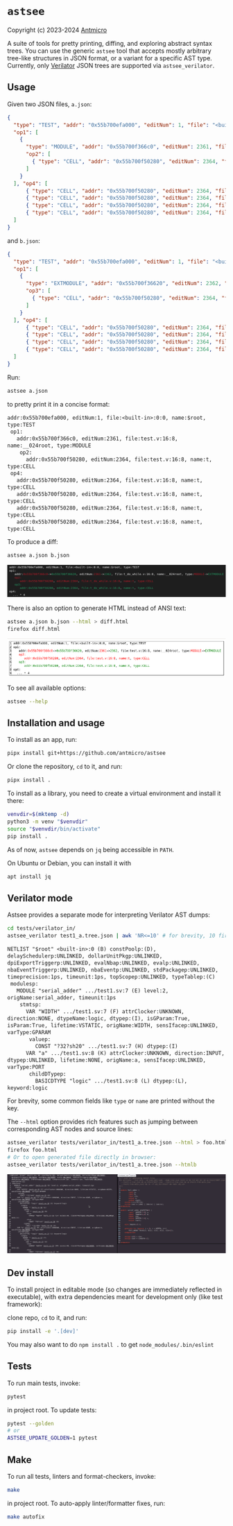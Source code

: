 # `astsee`

Copyright (c) 2023-2024 [Antmicro](https://www.antmicro.com)

A suite of tools for pretty printing, diffing, and exploring abstract syntax
trees. You can use the generic `astsee` tool that accepts mostly arbitrary
tree-like structures in JSON format, or a variant for a specific AST type.
Currently, only [Verilator](https://github.com/verilator/verilator) JSON trees
are supported via `astsee_verilator`.

## Usage

Given two JSON files, `a.json`:

<!-- name="a.json" -->
```json
{
  "type": "TEST", "addr": "0x55b700efa000", "editNum": 1, "file": "<built-in>:0:0", "name": "$root",
  "op1": [
    {
      "type": "MODULE", "addr": "0x55b700f366c0", "editNum": 2361, "file": "test.v:16:8", "name": "__024root",
      "op2": [
        { "type": "CELL", "addr": "0x55b700f50280", "editNum": 2364, "file": "test.v:16:8", "name": "t" }
      ]
    }
  ], "op4": [
      { "type": "CELL", "addr": "0x55b700f50280", "editNum": 2364, "file": "test.v:16:8", "name": "t" },
      { "type": "CELL", "addr": "0x55b700f50280", "editNum": 2364, "file": "test.v:16:8", "name": "t" },
      { "type": "CELL", "addr": "0x55b700f50280", "editNum": 2364, "file": "test.v:16:8", "name": "t" },
      { "type": "CELL", "addr": "0x55b700f50280", "editNum": 2364, "file": "test.v:16:8", "name": "t" }
  ]
}
```

and `b.json`:

<!-- name="b.json" -->
```json
{
  "type": "TEST", "addr": "0x55b700efa000", "editNum": 1, "file": "<built-in>:0:0", "name": "$root",
  "op1": [
    {
      "type": "EXTMODULE", "addr": "0x55b700f36620", "editNum": 2362, "file": "test.v:16:8", "name": "__024root",
      "op3": [
        { "type": "CELL", "addr": "0x55b700f50280", "editNum": 2364, "file": "test.v:16:8", "name": "t" }
      ]
    }
  ], "op4": [
      { "type": "CELL", "addr": "0x55b700f50280", "editNum": 2364, "file": "test.v:16:8", "name": "t" },
      { "type": "CELL", "addr": "0x55b700f50280", "editNum": 2364, "file": "test.v:16:8", "name": "t" },
      { "type": "CELL", "addr": "0x55b700f50280", "editNum": 2364, "file": "test.v:16:8", "name": "t" },
      { "type": "CELL", "addr": "0x55b700f50280", "editNum": 2364, "file": "test.v:16:8", "name": "t" }
  ]
}
```

Run:

<!-- name="pretty-print" -->
```sh
astsee a.json
```

to pretty print it in a concise format:

<!-- name="pretty-print-output" -->
```
addr:0x55b700efa000, editNum:1, file:<built-in>:0:0, name:$root, type:TEST
 op1:
   addr:0x55b700f366c0, editNum:2361, file:test.v:16:8, name:__024root, type:MODULE
    op2:
      addr:0x55b700f50280, editNum:2364, file:test.v:16:8, name:t, type:CELL
 op4:
   addr:0x55b700f50280, editNum:2364, file:test.v:16:8, name:t, type:CELL
   addr:0x55b700f50280, editNum:2364, file:test.v:16:8, name:t, type:CELL
   addr:0x55b700f50280, editNum:2364, file:test.v:16:8, name:t, type:CELL
   addr:0x55b700f50280, editNum:2364, file:test.v:16:8, name:t, type:CELL
```

To produce a diff:

<!-- name="produce-diff" -->
```sh
astsee a.json b.json
```

![astsee a.json b.json](img/generic_diff_ab.png)

There is also an option to generate HTML instead of ANSI text:

```sh
astsee a.json b.json --html > diff.html
firefox diff.html
```

![astsee a.json b.json --html](img/generic_diff_ab_html.png)

To see all available options:

```sh
astsee --help
```

## Installation and usage

To install as an app, run:

```sh
pipx install git+https://github.com/antmicro/astsee
```

Or clone the repository, `cd` to it, and run:

<!-- name="install-pipx" -->
```sh
pipx install .
```

To install as a library, you need to create a virtual environment and install it there:

<!-- name="install-venv" -->
```sh
venvdir=$(mktemp -d)
python3 -m venv "$venvdir"
source "$venvdir/bin/activate"
pip install .
```

As of now, `astsee` depends on `jq` being accessible in `PATH`.

On Ubuntu or Debian, you can install it with
```sh
apt install jq
```

## Verilator mode
Astsee provides a separate mode for interpreting Verilator AST dumps:
<!-- name="verilator-pretty-print" -->
```sh
cd tests/verilator_in/
astsee_verilator test1_a.tree.json | awk 'NR<=10' # for brevity, 10 first lines only
```

<!-- name="verilator-pretty-print-output" -->
```
NETLIST "$root" <built-in>:0 (B) constPoolp:(D), delaySchedulerp:UNLINKED, dollarUnitPkgp:UNLINKED, dpiExportTriggerp:UNLINKED, evalNbap:UNLINKED, evalp:UNLINKED, nbaEventTriggerp:UNLINKED, nbaEventp:UNLINKED, stdPackagep:UNLINKED, timeprecision:1ps, timeunit:1ps, topScopep:UNLINKED, typeTablep:(C)
 modulesp:
   MODULE "serial_adder" .../test1.sv:7 (E) level:2, origName:serial_adder, timeunit:1ps
    stmtsp:
      VAR "WIDTH" .../test1.sv:7 (F) attrClocker:UNKNOWN, direction:NONE, dtypeName:logic, dtypep:(I), isGParam:True, isParam:True, lifetime:VSTATIC, origName:WIDTH, sensIfacep:UNLINKED, varType:GPARAM
       valuep:
         CONST "?32?sh20" .../test1.sv:7 (H) dtypep:(I)
      VAR "a" .../test1.sv:8 (K) attrClocker:UNKNOWN, direction:INPUT, dtypep:UNLINKED, lifetime:NONE, origName:a, sensIfacep:UNLINKED, varType:PORT
       childDTypep:
         BASICDTYPE "logic" .../test1.sv:8 (L) dtypep:(L), keyword:logic
```

For brevity, some common fields like `type` or `name` are printed without the key.

The `--html` option provides rich features such as jumping between corresponding AST nodes and source lines:
```sh
astsee_verilator tests/verilator_in/test1_a.tree.json --html > foo.html
firefox foo.html
# Or to open generated file directly in browser:
astsee_verilator tests/verilator_in/test1_a.tree.json --htmlb
```

![astsee_verilator --html](img/verilator_html_pprint.png)

## Dev install

To install project in editable mode (so changes are immediately reflected in executable), with extra dependencies meant for development only (like test framework):

clone repo, `cd` to it, and run:
```sh
pip install -e '.[dev]'
```

You may also want to do `npm install .` to get `node_modules/.bin/eslint`

## Tests

To run main tests, invoke:

<!-- name="test" -->
```sh
pytest
```

in project root. To update tests:

```sh
pytest --golden
# or
ASTSEE_UPDATE_GOLDEN=1 pytest
```

## Make

To run all tests, linters and format-checkers, invoke:

```sh
make
```

in project root. To auto-apply linter/formatter fixes, run:

```sh
make autofix
```

